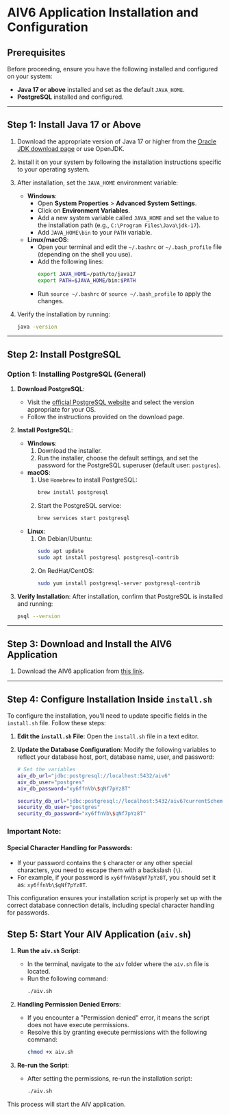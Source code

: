 # AIV6 Application Installation and Configuration

## Prerequisites
Before proceeding, ensure you have the following installed and configured on your system:
- **Java 17 or above** installed and set as the default `JAVA_HOME`.
- **PostgreSQL** installed and configured.

---

## Step 1: Install Java 17 or Above

1. Download the appropriate version of Java 17 or higher from the [Oracle JDK download page](https://www.oracle.com/java/technologies/javase-jdk17-downloads.html) or use OpenJDK.
2. Install it on your system by following the installation instructions specific to your operating system.
3. After installation, set the `JAVA_HOME` environment variable:
    - **Windows**:
      - Open **System Properties** > **Advanced System Settings**.
      - Click on **Environment Variables**.
      - Add a new system variable called `JAVA_HOME` and set the value to the installation path (e.g., `C:\Program Files\Java\jdk-17`).
      - Add `JAVA_HOME\bin` to your `PATH` variable.
    - **Linux/macOS**:
      - Open your terminal and edit the `~/.bashrc` or `~/.bash_profile` file (depending on the shell you use).
      - Add the following lines:
        ```bash
        export JAVA_HOME=/path/to/java17
        export PATH=$JAVA_HOME/bin:$PATH
        ```
      - Run `source ~/.bashrc` or `source ~/.bash_profile` to apply the changes.

4. Verify the installation by running:
    ```bash
    java -version
    ```

---

## Step 2: Install PostgreSQL

### Option 1: Installing PostgreSQL (General)
1. **Download PostgreSQL**:  
   - Visit the [official PostgreSQL website](https://www.postgresql.org/download/) and select the version appropriate for your OS.
   - Follow the instructions provided on the download page.

2. **Install PostgreSQL**:
    - **Windows**:
        1. Download the installer.
        2. Run the installer, choose the default settings, and set the password for the PostgreSQL superuser (default user: `postgres`).
    - **macOS**:
        1. Use `Homebrew` to install PostgreSQL:
            ```bash
            brew install postgresql
            ```
        2. Start the PostgreSQL service:
            ```bash
            brew services start postgresql
            ```
    - **Linux**:
        1. On Debian/Ubuntu:
            ```bash
            sudo apt update
            sudo apt install postgresql postgresql-contrib
            ```
        2. On RedHat/CentOS:
            ```bash
            sudo yum install postgresql-server postgresql-contrib
            ```

3. **Verify Installation**:
    After installation, confirm that PostgreSQL is installed and running:
    ```bash
    psql --version
    ```

---

## Step 3: Download and Install the AIV6 Application

1. Download the AIV6 application from [this link](https://dist.aivhub.com/aiv.zip).

---

## Step 4: Configure Installation Inside `install.sh`

To configure the installation, you'll need to update specific fields in the `install.sh` file. Follow these steps:

1. **Edit the `install.sh` File**: Open the `install.sh` file in a text editor.
2. **Update the Database Configuration**: Modify the following variables to reflect your database host, port, database name, user, and password:

    ```bash
    # Set the variables
    aiv_db_url="jdbc:postgresql://localhost:5432/aiv6"
    aiv_db_user="postgres"
    aiv_db_password="xy6ffnVb\$qNf7pYz8T"
    
    security_db_url="jdbc:postgresql://localhost:5432/aiv6?currentSchema=security"
    security_db_user="postgres"
    security_db_password="xy6ffnVb\$qNf7pYz8T"
    ```

### Important Note:
#### Special Character Handling for Passwords:
- If your password contains the `$` character or any other special characters, you need to escape them with a backslash (`\`).
- For example, if your password is `xy6ffnVb$qNf7pYz8T`, you should set it as: `xy6ffnVb\$qNf7pYz8T`.

This configuration ensures your installation script is properly set up with the correct database connection details, including special character handling for passwords.

## Step 5: Start Your AIV Application (`aiv.sh`)

1. **Run the `aiv.sh` Script**: 
    - In the terminal, navigate to the `aiv` folder where the `aiv.sh` file is located.
    - Run the following command:
        ```bash
        ./aiv.sh
        ```

2. **Handling Permission Denied Errors**:
    - If you encounter a "Permission denied" error, it means the script does not have execute permissions.
    - Resolve this by granting execute permissions with the following command:
        ```bash
        chmod +x aiv.sh
        ```

3. **Re-run the Script**:
    - After setting the permissions, re-run the installation script:
        ```bash
        ./aiv.sh
        ```

This process will start the AIV application.
